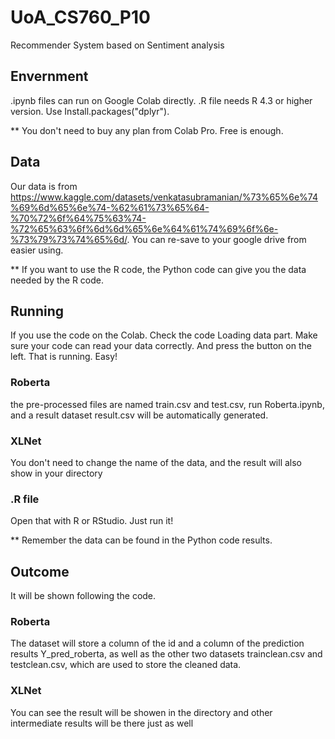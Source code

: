 # UoA_CS760_P10
Recommender System based on Sentiment analysis


## Envernment

.ipynb files can run on Google Colab directly.
.R file needs R 4.3 or higher version. Use Install.packages("dplyr").

** You don't need to buy any plan from Colab Pro. Free is enough.

## Data

Our data is from https://www.kaggle.com/datasets/venkatasubramanian/%73%65%6e%74%69%6d%65%6e%74-%62%61%73%65%64-%70%72%6f%64%75%63%74-%72%65%63%6f%6d%6d%65%6e%64%61%74%69%6f%6e-%73%79%73%74%65%6d/. You can re-save to your google drive from easier using.

** If you want to use the R code, the Python code can give you the data needed by the R code.

## Running

If you use the code on the Colab.
Check the code Loading data part. Make sure your code can read your data correctly. And press the button on the left. That is running. Easy!

### Roberta

the pre-processed files are named train.csv and test.csv, run Roberta.ipynb, and a result dataset result.csv will be automatically generated.

### XLNet

You don't need to change the name of the data, and the result will also show in your directory

### .R file

Open that with R or RStudio. Just run it!

** Remember the data can be found in the Python code results.

## Outcome

It will be shown following the code.

### Roberta

The dataset will store a column of the id and a column of the prediction results Y_pred_roberta, as well as the other two datasets trainclean.csv and testclean.csv, which are used to store the cleaned data.

### XLNet

You can see the result will be showen in the directory and other intermediate results will be there just as well
